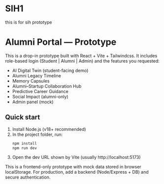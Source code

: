 # SIH1
this is for sih prototype
# Alumni Portal — Prototype

This is a drop-in prototype built with React + Vite + Tailwindcss.
It includes role-based login (Student | Alumni | Admin) and the features you requested:
- AI Digital Twin (student-facing demo)
- Alumni Legacy Timeline
- Memory Capsules
- Alumni–Startup Collaboration Hub
- Predictive Career Guidance
- Social Impact (alumni-only)
- Admin panel (mock)

## Quick start

1. Install Node.js (v18+ recommended)
2. In the project folder, run:
   ```bash
   npm install
   npm run dev
   ```
3. Open the dev URL shown by Vite (usually http://localhost:5173)

This is a frontend-only prototype with mock data stored in browser localStorage.
For production, add a backend (Node/Express + DB) and secure authentication.
